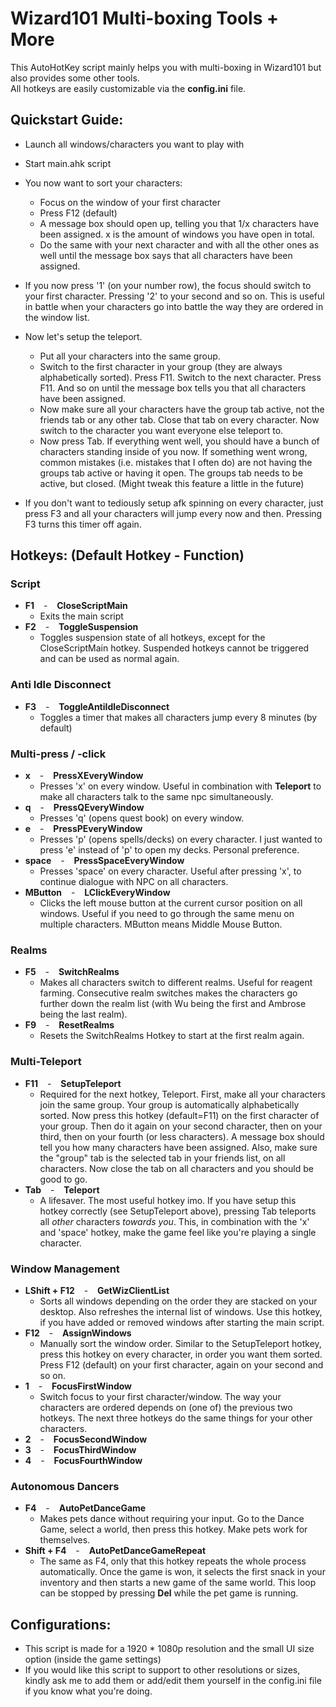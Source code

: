 # Wizard101 Multi-boxing Tools + More

This AutoHotKey script mainly helps you with multi-boxing in Wizard101 but also provides some other tools.  
All hotkeys are easily customizable via the **config.ini** file.

## Quickstart Guide:

- Launch all windows/characters you want to play with
- Start main.ahk script
- You now want to sort your characters:
  - Focus on the window of your first character
  - Press F12 (default)
  - A message box should open up, telling you that 1/x characters have been assigned. x is the amount of windows you have open in total.
  - Do the same with your next character and with all the other ones as well until the message box says that all characters have been assigned.
- If you now press '1' (on your number row), the focus should switch to your first character. Pressing '2' to your second and so on. This is useful in battle when your characters go into battle the way they are ordered in the window list.

- Now let's setup the teleport. 
  - Put all your characters into the same group. 
  - Switch to the first character in your group (they are always alphabetically sorted). Press F11. Switch to the next character. Press F11. And so on until the message box tells you that all characters have been assigned.
  - Now make sure all your characters have the group tab active, not the friends tab or any other tab. Close that tab on every character. Now switch to the character you want everyone else teleport to. 
  - Now press Tab. If everything went well, you should have a bunch of characters standing inside of you now. If something went wrong, common mistakes (i.e. mistakes that I often do) are not having the groups tab active or having it open. The groups tab needs to be active, but closed. (Might tweak this feature a little in the future)
  
- If you don't want to tediously setup afk spinning on every character, just press F3 and all your characters will jump every now and then. Pressing F3 turns this timer off again.

## Hotkeys: (Default Hotkey - Function)

### Script

- **F1** &ensp; - &ensp; **CloseScriptMain**
  - Exits the main script
- **F2** &ensp; - &ensp; **ToggleSuspension**
  - Toggles suspension state of all hotkeys, except for the CloseScriptMain hotkey. Suspended hotkeys cannot be triggered and can be used as normal again.

### Anti Idle Disconnect

- **F3** &ensp; - &ensp; **ToggleAntiIdleDisconnect**
  - Toggles a timer that makes all characters jump every 8 minutes (by default)

### Multi-press / -click

- **x** &ensp; - &ensp; **PressXEveryWindow**
  - Presses 'x' on every window. Useful in combination with **Teleport** to make all characters talk to the same npc simultaneously.
- **q** &ensp; - &ensp; **PressQEveryWindow**
  - Presses 'q' (opens quest book) on every window.
- **e** &ensp; - &ensp; **PressPEveryWindow**
  - Presses 'p' (opens spells/decks) on every character. I just wanted to press 'e' instead of 'p' to open my decks. Personal preference.
- **space** &ensp; - &ensp; **PressSpaceEveryWindow**
  - Presses 'space' on every character. Useful after pressing 'x', to continue dialogue with NPC on all characters.
- **MButton** &ensp; - &ensp; **LClickEveryWindow**
  - Clicks the left mouse button at the current cursor position on all windows. Useful if you need to go through the same menu on multiple characters. MButton means Middle Mouse Button.

### Realms

- **F5** &ensp; - &ensp; **SwitchRealms**
  - Makes all characters switch to different realms. Useful for reagent farming. Consecutive realm switches makes the characters go further down the realm list (with Wu being the first and Ambrose being the last realm).
- **F9** &ensp; - &ensp; **ResetRealms**
  - Resets the SwitchRealms Hotkey to start at the first realm again.

### Multi-Teleport

- **F11** &ensp; - &ensp; **SetupTeleport**
  - Required for the next hotkey, Teleport. First, make all your characters join the same group. Your group is automatically alphabetically sorted. Now press this hotkey (default=F11) on the first character of your group. Then do it again on your second character, then on your third, then on your fourth (or less characters). A message box should tell you how many characters have been assigned. Also, make sure the "group" tab is the selected tab in your friends list, on all characters. Now close the tab on all characters and you should be good to go.
- **Tab** &ensp; - &ensp; **Teleport**
  - A lifesaver. The most useful hotkey imo. If you have setup this hotkey correctly (see SetupTeleport above), pressing Tab teleports all *other* characters *towards you*. This, in combination with the 'x' and 'space' hotkey, make the game feel like you're playing a single character.

### Window Management
- **LShift + F12** &ensp; - &ensp; **GetWizClientList**
  - Sorts all windows depending on the order they are stacked on your desktop. Also refreshes the internal list of windows. Use this hotkey, if you have added or removed windows after starting the main script.
- **F12** &ensp; - &ensp; **AssignWindows**
  - Manually sort the window order. Similar to the SetupTeleport hotkey, press this hotkey on every character, in order you want them sorted. Press F12 (default) on your first character, again on your second and so on.
- **1** &ensp; - &ensp; **FocusFirstWindow**
  - Switch focus to your first character/window. The way your characters are ordered depends on (one of) the previous two hotkeys. The next three hotkeys do the same things for your other characters.
- **2** &ensp; - &ensp; **FocusSecondWindow**
- **3** &ensp; - &ensp; **FocusThirdWindow**
- **4** &ensp; - &ensp; **FocusFourthWindow**

### Autonomous Dancers
- **F4** &ensp; - &ensp; **AutoPetDanceGame**
  - Makes pets dance without requiring your input. Go to the Dance Game, select a world, then press this hotkey. Make pets work for themselves.
- **Shift + F4** &ensp; - &ensp; **AutoPetDanceGameRepeat**
  - The same as F4, only that this hotkey repeats the whole process automatically. Once the game is won, it selects the first snack in your inventory and then starts a new game of the same world. This loop can be stopped by pressing **Del** while the pet game is running. 

## Configurations:
- This script is made for a 1920 * 1080p resolution and the small UI size option (inside the game settings)
- If you would like this script to support to other resolutions or sizes, kindly ask me to add them or add/edit them yourself in the config.ini file if you know what you're doing.
